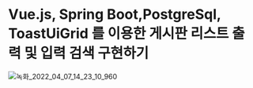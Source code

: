 # Vue.js, Spring Boot,PostgreSql, ToastUiGrid 를 이용한 게시판 리스트 출력 및 입력 검색 구현하기

![녹화_2022_04_07_14_23_10_960](https://user-images.githubusercontent.com/90013740/162126455-c273579f-714f-4731-aae4-17d616994301.gif)




